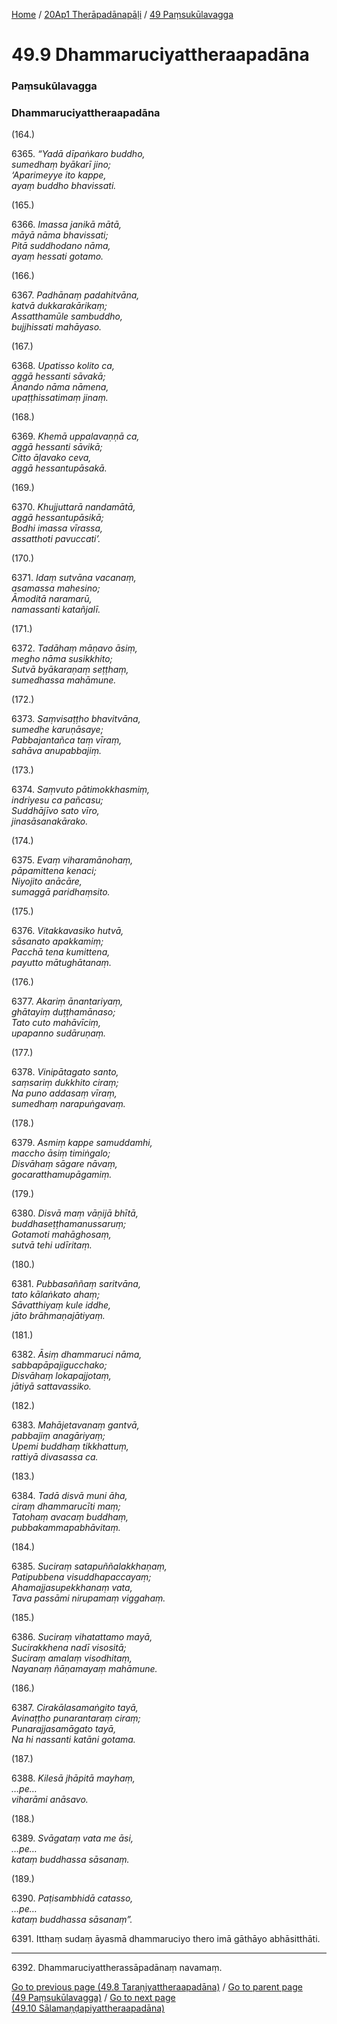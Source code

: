 
[Home](/) / [20Ap1 Therāpadānapāḷi](../../20Ap1.md) / [49 Paṃsukūlavagga](../49.md)

# 49.9 Dhammaruciyattheraapadāna

### Paṃsukūlavagga

### Dhammaruciyattheraapadāna

(164.)

6365\. _“Yadā dīpaṅkaro buddho,_  
_sumedhaṃ byākarī jino;_  
_‘Aparimeyye ito kappe,_  
_ayaṃ buddho bhavissati._  


(165.)

6366\. _Imassa janikā mātā,_  
_māyā nāma bhavissati;_  
_Pitā suddhodano nāma,_  
_ayaṃ hessati gotamo._  


(166.)

6367\. _Padhānaṃ padahitvāna,_  
_katvā dukkarakārikaṃ;_  
_Assatthamūle sambuddho,_  
_bujjhissati mahāyaso._  


(167.)

6368\. _Upatisso kolito ca,_  
_aggā hessanti sāvakā;_  
_Ānando nāma nāmena,_  
_upaṭṭhissatimaṃ jinaṃ._  


(168.)

6369\. _Khemā uppalavaṇṇā ca,_  
_aggā hessanti sāvikā;_  
_Citto āḷavako ceva,_  
_aggā hessantupāsakā._  


(169.)

6370\. _Khujjuttarā nandamātā,_  
_aggā hessantupāsikā;_  
_Bodhi imassa vīrassa,_  
_assatthoti pavuccati’._  


(170.)

6371\. _Idaṃ sutvāna vacanaṃ,_  
_asamassa mahesino;_  
_Āmoditā naramarū,_  
_namassanti katañjalī._  


(171.)

6372\. _Tadāhaṃ māṇavo āsiṃ,_  
_megho nāma susikkhito;_  
_Sutvā byākaraṇaṃ seṭṭhaṃ,_  
_sumedhassa mahāmune._  


(172.)

6373\. _Saṃvisaṭṭho bhavitvāna,_  
_sumedhe karuṇāsaye;_  
_Pabbajantañca taṃ vīraṃ,_  
_sahāva anupabbajiṃ._  


(173.)

6374\. _Saṃvuto pātimokkhasmiṃ,_  
_indriyesu ca pañcasu;_  
_Suddhājīvo sato vīro,_  
_jinasāsanakārako._  


(174.)

6375\. _Evaṃ viharamānohaṃ,_  
_pāpamittena kenaci;_  
_Niyojito anācāre,_  
_sumaggā paridhaṃsito._  


(175.)

6376\. _Vitakkavasiko hutvā,_  
_sāsanato apakkamiṃ;_  
_Pacchā tena kumittena,_  
_payutto mātughātanaṃ._  


(176.)

6377\. _Akariṃ ānantariyaṃ,_  
_ghātayiṃ duṭṭhamānaso;_  
_Tato cuto mahāvīciṃ,_  
_upapanno sudāruṇaṃ._  


(177.)

6378\. _Vinipātagato santo,_  
_saṃsariṃ dukkhito ciraṃ;_  
_Na puno addasaṃ vīraṃ,_  
_sumedhaṃ narapuṅgavaṃ._  


(178.)

6379\. _Asmiṃ kappe samuddamhi,_  
_maccho āsiṃ timiṅgalo;_  
_Disvāhaṃ sāgare nāvaṃ,_  
_gocaratthamupāgamiṃ._  


(179.)

6380\. _Disvā maṃ vāṇijā bhītā,_  
_buddhaseṭṭhamanussaruṃ;_  
_Gotamoti mahāghosaṃ,_  
_sutvā tehi udīritaṃ._  


(180.)

6381\. _Pubbasaññaṃ saritvāna,_  
_tato kālaṅkato ahaṃ;_  
_Sāvatthiyaṃ kule iddhe,_  
_jāto brāhmaṇajātiyaṃ._  


(181.)

6382\. _Āsiṃ dhammaruci nāma,_  
_sabbapāpajigucchako;_  
_Disvāhaṃ lokapajjotaṃ,_  
_jātiyā sattavassiko._  


(182.)

6383\. _Mahājetavanaṃ gantvā,_  
_pabbajiṃ anagāriyaṃ;_  
_Upemi buddhaṃ tikkhattuṃ,_  
_rattiyā divasassa ca._  


(183.)

6384\. _Tadā disvā muni āha,_  
_ciraṃ dhammarucīti maṃ;_  
_Tatohaṃ avacaṃ buddhaṃ,_  
_pubbakammapabhāvitaṃ._  


(184.)

6385\. _Suciraṃ satapuññalakkhaṇaṃ,_  
_Patipubbena visuddhapaccayaṃ;_  
_Ahamajjasupekkhanaṃ vata,_  
_Tava passāmi nirupamaṃ viggahaṃ._  


(185.)

6386\. _Suciraṃ vihatattamo mayā,_  
_Sucirakkhena nadī visositā;_  
_Suciraṃ amalaṃ visodhitaṃ,_  
_Nayanaṃ ñāṇamayaṃ mahāmune._  


(186.)

6387\. _Cirakālasamaṅgito tayā,_  
_Avinaṭṭho punarantaraṃ ciraṃ;_  
_Punarajjasamāgato tayā,_  
_Na hi nassanti katāni gotama._  


(187.)

6388\. _Kilesā jhāpitā mayhaṃ,_  
_…pe…_  
_viharāmi anāsavo._  


(188.)

6389\. _Svāgataṃ vata me āsi,_  
_…pe…_  
_kataṃ buddhassa sāsanaṃ._  


(189.)

6390\. _Paṭisambhidā catasso,_  
_…pe…_  
_kataṃ buddhassa sāsanaṃ”._  


6391\. Itthaṃ sudaṃ āyasmā dhammaruciyo thero imā gāthāyo abhāsitthāti.

---

6392\. Dhammaruciyattherassāpadānaṃ navamaṃ.



[Go to previous page (49.8 Taraṇiyattheraapadāna)](49.8.md) / [Go to parent page (49 Paṃsukūlavagga)](../49.md) / [Go to next page (49.10 Sālamaṇḍapiyattheraapadāna)](49.10.md)


